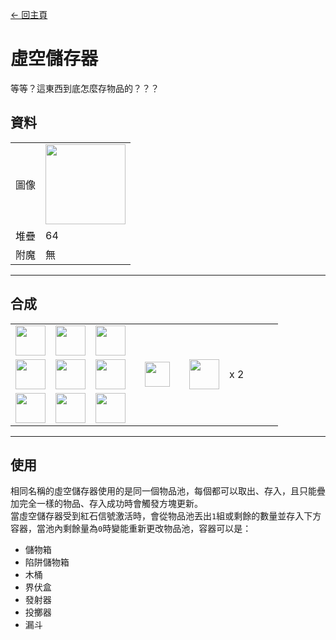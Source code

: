 [← 回主頁](../)
# 虛空儲存器
等等？這東西到底怎麼存物品的？？？

## 資料
<table>
    <tr><td align="end">圖像</td><td><img src="https://i.imgur.com/lUOeDyv.png" width="128"/></td></tr>
    <tr><td align="end">堆疊</td><td>64</td></tr>
    <tr><td align="end">附魔</td><td>無</td></tr>
</table>

---

## 合成
<table>
    <tr><td><img src="https://i.imgur.com/cKD5158.png" width="48"/></td><td><img src="https://i.imgur.com/cKD5158.png" width="48"/></td><td><img src="https://i.imgur.com/cKD5158.png" width="48"/></td><td colspan="3"></td></tr>
    <tr><td><img src="https://i.imgur.com/cKD5158.png" width="48"/></td><td><img src="https://i.imgur.com/hhnlgTn.png" width="48"/></td><td><img src="https://i.imgur.com/cKD5158.png" width="48"/></td><td width="70" align="center"><img src="https://i.imgur.com/VE0KqIE.png" width="40"/></td><td><img src="https://i.imgur.com/lUOeDyv.png" width="48"/></td><td width="70">x 2</td></tr>
    <tr><td><img src="https://i.imgur.com/cKD5158.png" width="48"/></td><td><img src="https://i.imgur.com/cKD5158.png" width="48"/></td><td><img src="https://i.imgur.com/cKD5158.png" width="48"/></td><td colspan="3"></td></tr>
</table>

---

## 使用
相同名稱的虛空儲存器使用的是同一個物品池，每個都可以取出、存入，且只能疊加完全一樣的物品、存入成功時會觸發方塊更新。    
當虛空儲存器受到紅石信號激活時，會從物品池丟出`1`組或剩餘的數量並存入下方容器，當池內剩餘量為`0`時變能重新更改物品池，容器可以是：
- 儲物箱
- 陷阱儲物箱
- 木桶
- 界伏盒
- 發射器
- 投擲器
- 漏斗